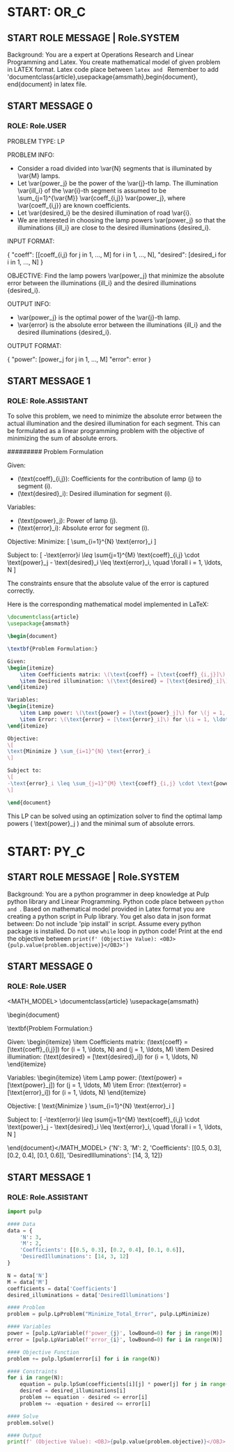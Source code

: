 # START: OR_C 
## START ROLE MESSAGE | Role.SYSTEM 
Background: You are a expert at Operations Research and Linear Programming and Latex. You create mathematical model of given problem in LATEX format. Latex code place between ```latex and ``` Remember to add 'documentclass{article},usepackage{amsmath},begin{document}, end{document} in latex file. 
## START MESSAGE 0 
### ROLE: Role.USER
<DESCRIPTION>
PROBLEM TYPE: LP

PROBLEM INFO: 

- Consider a road divided into \var{N} segments that is illuminated by \var{M} lamps.
- Let \var{power_j} be the power of the \var{j}-th lamp. The illumination \var{ill_i} of the \var{i}-th segment is assumed to be \sum_{j=1}^{\var{M}} \var{coeff_{i,j}} \var{power_j}, where \var{coeff_{i,j}} are known coefficients.
- Let \var{desired_i} be the desired illumination of road \var{i}. 
- We are interested in choosing the lamp powers \var{power_j} so that the illuminations {ill_i} are close to the desired illuminations {desired_i}. 

INPUT FORMAT: 

{
    "coeff": [[coeff_{i,j} for j in 1, ..., M] for i in 1, ..., N],
    "desired": [desired_i for i in 1, ..., N]
}

OBJECTIVE: Find the lamp powers \var{power_j} that minimize the absolute error between the illuminations {ill_i} and the desired illuminations {desired_i}.

OUTPUT INFO:

- \var{power_j} is the optimal power of the \var{j}-th lamp.
- \var{error} is the absolute error between the illuminations {ill_i} and the desired illuminations {desired_i}.

OUTPUT FORMAT:

{
    "power": [power_j for j in 1, ..., M]
    "error": error
}
</DESCRIPTION>


## START MESSAGE 1 
### ROLE: Role.ASSISTANT
To solve this problem, we need to minimize the absolute error between the actual illumination and the desired illumination for each segment. This can be formulated as a linear programming problem with the objective of minimizing the sum of absolute errors.

######### Problem Formulation

Given:
- \(\text{coeff}_{i,j}\): Coefficients for the contribution of lamp \(j\) to segment \(i\).
- \(\text{desired}_i\): Desired illumination for segment \(i\).

Variables:
- \(\text{power}_j\): Power of lamp \(j\).
- \(\text{error}_i\): Absolute error for segment \(i\).

Objective:
Minimize:
\[
\sum_{i=1}^{N} \text{error}_i
\]

Subject to:
\[
-\text{error}_i \leq \sum_{j=1}^{M} \text{coeff}_{i,j} \cdot \text{power}_j - \text{desired}_i \leq \text{error}_i, \quad \forall i = 1, \ldots, N
\]

The constraints ensure that the absolute value of the error is captured correctly.

Here is the corresponding mathematical model implemented in LaTeX:

```latex
\documentclass{article}
\usepackage{amsmath}

\begin{document}

\textbf{Problem Formulation:}

Given:
\begin{itemize}
    \item Coefficients matrix: \(\text{coeff} = [\text{coeff}_{i,j}]\) for \(i = 1, \ldots, N\) and \(j = 1, \ldots, M\)
    \item Desired illumination: \(\text{desired} = [\text{desired}_i]\) for \(i = 1, \ldots, N\)
\end{itemize}

Variables:
\begin{itemize}
    \item Lamp power: \(\text{power} = [\text{power}_j]\) for \(j = 1, \ldots, M\)
    \item Error: \(\text{error} = [\text{error}_i]\) for \(i = 1, \ldots, N\)
\end{itemize}

Objective:
\[
\text{Minimize } \sum_{i=1}^{N} \text{error}_i
\]

Subject to:
\[
-\text{error}_i \leq \sum_{j=1}^{M} \text{coeff}_{i,j} \cdot \text{power}_j - \text{desired}_i \leq \text{error}_i, \quad \forall i = 1, \ldots, N
\]

\end{document}
```

This LP can be solved using an optimization solver to find the optimal lamp powers \( \text{power}_j \) and the minimal sum of absolute errors.

# START: PY_C 
## START ROLE MESSAGE | Role.SYSTEM 
Background: You are a python programmer in deep knowledge at Pulp python library and Linear Programming. Python code place between ```python and ```. Based on mathematical model provided in Latex format you are creating a python script in Pulp library. You get also data in json format between: <DATA></DATA> Do not include 'pip install' in script. Assume every python package is installed. Do not use `while` loop in python code! Print at the end the objective between <OBJ></OBJ> `print(f' (Objective Value): <OBJ>{pulp.value(problem.objective)}</OBJ>')` 
## START MESSAGE 0 
### ROLE: Role.USER
<MATH_MODEL>
\documentclass{article}
\usepackage{amsmath}

\begin{document}

\textbf{Problem Formulation:}

Given:
\begin{itemize}
    \item Coefficients matrix: \(\text{coeff} = [\text{coeff}_{i,j}]\) for \(i = 1, \ldots, N\) and \(j = 1, \ldots, M\)
    \item Desired illumination: \(\text{desired} = [\text{desired}_i]\) for \(i = 1, \ldots, N\)
\end{itemize}

Variables:
\begin{itemize}
    \item Lamp power: \(\text{power} = [\text{power}_j]\) for \(j = 1, \ldots, M\)
    \item Error: \(\text{error} = [\text{error}_i]\) for \(i = 1, \ldots, N\)
\end{itemize}

Objective:
\[
\text{Minimize } \sum_{i=1}^{N} \text{error}_i
\]

Subject to:
\[
-\text{error}_i \leq \sum_{j=1}^{M} \text{coeff}_{i,j} \cdot \text{power}_j - \text{desired}_i \leq \text{error}_i, \quad \forall i = 1, \ldots, N
\]

\end{document}</MATH_MODEL>
<DATA>
{'N': 3, 'M': 2, 'Coefficients': [[0.5, 0.3], [0.2, 0.4], [0.1, 0.6]], 'DesiredIlluminations': [14, 3, 12]}</DATA>


## START MESSAGE 1 
### ROLE: Role.ASSISTANT
```python
import pulp

#### Data
data = {
    'N': 3,
    'M': 2,
    'Coefficients': [[0.5, 0.3], [0.2, 0.4], [0.1, 0.6]],
    'DesiredIlluminations': [14, 3, 12]
}

N = data['N']
M = data['M']
coefficients = data['Coefficients']
desired_illuminations = data['DesiredIlluminations']

#### Problem
problem = pulp.LpProblem("Minimize_Total_Error", pulp.LpMinimize)

#### Variables
power = [pulp.LpVariable(f'power_{j}', lowBound=0) for j in range(M)]
error = [pulp.LpVariable(f'error_{i}', lowBound=0) for i in range(N)]

#### Objective Function
problem += pulp.lpSum(error[i] for i in range(N))

#### Constraints
for i in range(N):
    equation = pulp.lpSum(coefficients[i][j] * power[j] for j in range(M))
    desired = desired_illuminations[i]
    problem += equation - desired <= error[i]
    problem += -equation + desired <= error[i]

#### Solve
problem.solve()

#### Output
print(f' (Objective Value): <OBJ>{pulp.value(problem.objective)}</OBJ>')
```

